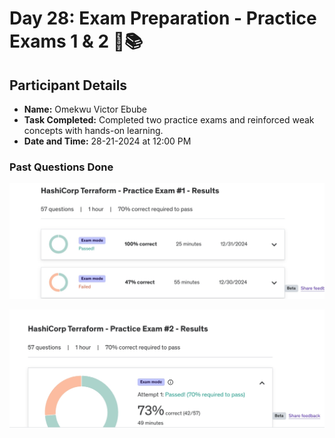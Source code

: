 # Day 28: Exam Preparation - Practice Exams 1 & 2 🎯📚

## Participant Details

- **Name:** Omekwu Victor Ebube  
- **Task Completed:** Completed two practice exams and reinforced weak concepts with hands-on learning.  
- **Date and Time:** 28-21-2024 at 12:00 PM 

### Past Questions Done

![practice exam 1](./img/practise%20exam1%20result.jpeg)

![practice exam 2](./img/practise%20exam2%20result.jpeg)
